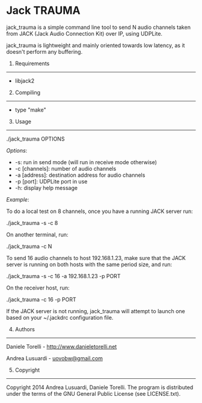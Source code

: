 Jack TRAUMA
===========

jack\_trauma is a simple command line tool to send N audio channels taken from
JACK (Jack Audio Connection Kit) over IP, using UDPLite.

jack\_trauma is lightweight and mainly oriented towards low latency, as it 
doesn't perform any buffering.


1. Requirements
---------------

* libjack2


2. Compiling
------------

* type "make"


3. Usage
--------

./jack\_trauma OPTIONS

*Options*:

* -s: run in send mode (will run in receive mode otherwise)
* -c [channels]: number of audio channels
* -a [address]: destination address for audio channels
* -p [port]: UDPLite port in use
* -h: display help message

*Example*:

To do a local test on 8 channels, once you have a running JACK server run:

./jack\_trauma -s -c 8

On another terminal, run:

./jack\_trauma -c N

To send 16 audio channels to host 192.168.1.23, make sure that the JACK
server is running on both hosts with the same period size, and run:

./jack\_trauma -s -c 16 -a 192.168.1.23 -p PORT

On the receiver host, run:

./jack\_trauma -c 16 -p PORT

If the JACK server is not running, jack\_trauma will attempt to launch one
based on your ~/.jackdrc configuration file.


4. Authors
----------

Daniele Torelli - http://www.danieletorelli.net

Andrea Lusuardi - uovobw@gmail.com 


5. Copyright
------------

Copyright 2014 Andrea Lusuardi, Daniele Torelli. 
The program is distributed under the terms of the GNU General Public License
(see LICENSE.txt).

